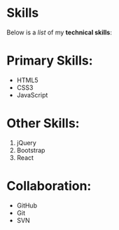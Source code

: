 # Skills

Below is a _list_ of my **technical skills**:

# Primary Skills:
- HTML5
- CSS3
- JavaScript

# Other Skills:
1) jQuery
2) Bootstrap
3) React

# Collaboration:
- GitHub
- Git
- SVN
